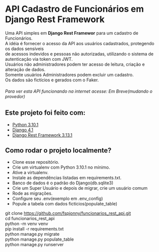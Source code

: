 # API Cadastro de Funcionários em Django Rest Framework
Uma API simples em **Django Rest Framewor** para um cadastro de Funcionários.</br>
A idéia é fornecer o acesso da API aos usuários cadastrados, protegendo os dados sensíveis</br>
de acessos indevidos e pessoas não autorizadas, utilizando o sistema de autenticação via token com JWT.</br>
Usuários não administradores podem ter acesso de leitura, criação e alteração de dados.</br>
Somente usuários Administradores podem excluir um cadastro.</br>
Os dados são fictícios e gerados com o Faker.</br>

###### Para ver esta API funcionando na internet acesse: Em Breve(mudando o provedor)

## Este projeto foi feito com:

* [Python 3.10.1](https://www.python.org/)
* [Django 4.1](https://www.djangoproject.com/)
* [Django Rest Framework 3.13.1](https://getbootstrap.com/)

## Como rodar o projeto localmente?

* Clone esse repositório.
* Crie um virtualenv com Python 3.10.1 no mínimo.
* Ative a virtualenv.
* Instale as dependências listadas em requirements.txt.
* Banco de dados é o padrão do Django(db.sqlite3)
* Crie um Super Usuário e depois de migrar, crie um usuário comum
* Rode as migrações.
* Configure seu .env(exemplo em .env_config)
* Popule a tabela com dados fictícios(populate_table)

git clone https://github.com/fspjonny/funcionarios_rest_api.git<br>
cd funcionarios_rest_api<br>
python -m venv venv<br>
pip install -r requirements.txt<br>
python manage.py migrate<br>
python manage.py populate_table<br>
python manage.py runserver<br>